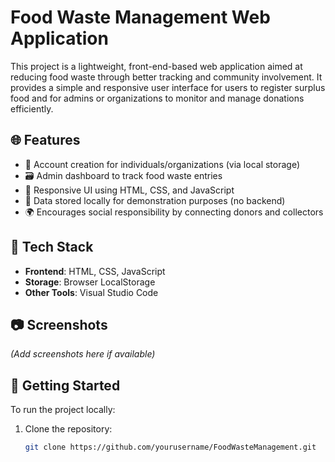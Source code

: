 # Food Waste Management Web Application

This project is a lightweight, front-end-based web application aimed at reducing food waste through better tracking and community involvement. It provides a simple and responsive user interface for users to register surplus food and for admins or organizations to monitor and manage donations efficiently.

## 🌐 Features

- 👤 Account creation for individuals/organizations (via local storage)
- 🗃️ Admin dashboard to track food waste entries
- 📱 Responsive UI using HTML, CSS, and JavaScript
- 💾 Data stored locally for demonstration purposes (no backend)
- 🌍 Encourages social responsibility by connecting donors and collectors

## 📁 Tech Stack

- **Frontend**: HTML, CSS, JavaScript
- **Storage**: Browser LocalStorage
- **Other Tools**: Visual Studio Code

## 📷 Screenshots

*(Add screenshots here if available)*

## 🚀 Getting Started

To run the project locally:

1. Clone the repository:
   ```bash
   git clone https://github.com/yourusername/FoodWasteManagement.git
